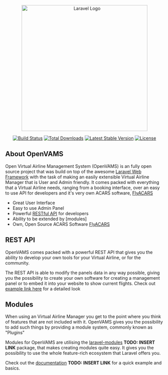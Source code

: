 <p align="center"><a href="https://laravel.com" target="_blank"><img src="https://raw.githubusercontent.com/laravel/art/master/logo-lockup/5%20SVG/2%20CMYK/1%20Full%20Color/laravel-logolockup-cmyk-red.svg" width="400" alt="Laravel Logo"></a></p>

<p align="center">
<a href="https://github.com/laravel/framework/actions"><img src="https://github.com/laravel/framework/workflows/tests/badge.svg" alt="Build Status"></a>
<a href="https://packagist.org/packages/laravel/framework"><img src="https://img.shields.io/packagist/dt/laravel/framework" alt="Total Downloads"></a>
<a href="https://packagist.org/packages/laravel/framework"><img src="https://img.shields.io/packagist/v/laravel/framework" alt="Latest Stable Version"></a>
<a href="https://packagist.org/packages/laravel/framework"><img src="https://img.shields.io/packagist/l/laravel/framework" alt="License"></a>
</p>

## About OpenVAMS

Open Virtual Airline Management System (OpenVAMS) is an fully open source project that was build on top of the awesome [Laravel Web Framework](https://laravel.com) with the task of making an easily extensible Virtual Airline Manager that is User and Admin friendly. It comes packed with everything that a Virtual Airline needs, ranging from a booking interface, over an easy to use API for developers and it's very own ACARS software, [FlyACARS](https://github.com/Kejax/FlyACARS)

- Great User Interface
- Easy to use Admin Panel
- Powerful [RESTful API](#rest-api) for developers
- Ability to be extended by [modules]
- Own, Open Source ACARS Software [FlyACARS](https://github.com/Kejax/FlyACARS)

## REST API

OpenVAMS comes packed with a powerful REST API that gives you the ability to develop your own tools for your Virtual Airline, or for the community.

The REST API is able to modify the panels data in any way possible, giving you the possibility to create your own software for creating a management panel or to embed it into your website to show current flights.
Check out [example link here](http://example.com/api) for a detailed look

## Modules

When using an Virtual Airline Manager you get to the point where you think of features that are not included with it. OpenVAMS gives you the possibility to add such things by providing a module system, commonly known as "Plugins"

Modules for OpenVAMS are utilising the [laravel-modules](https://example.com) **TODO: INSERT LINK** package, that makes creating modules quite easy. It gives you the possibility to use the whole feature-rich ecosystem that Laravel offers you.

Check out the [documentation](https://example.com) **TODO: INSERT LINK**  for a quick example and basics.
